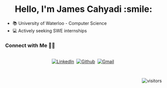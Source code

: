 

<h1 align="center">Hello, I'm James Cahyadi :smile:</h1>

- :books: University of Waterloo - Computer Science
- :computer: Actively seeking SWE internships

<h3>Connect with Me 🤝🏻</h3> 

<p align="center">
<br>
<a href="https://www.linkedin.com/in/j-cahyadi/"><img src="https://img.shields.io/badge/linkedin-%230077B5.svg?&style=for-the-badge&logo=linkedin&logoColor=white" alt="LinkedIn" /></a>&nbsp;
<a href="https://jamescahyadi.github.io/Personal-Website/"><img src="https://img.shields.io/badge/Website-100000?style=for-the-badge&logo=github&logoColor=white" alt="Github" /></a>&nbsp;
<a href="mailto:jcahyadi239@gmail.com?subject=Hola%20Jiji"><img src="https://img.shields.io/badge/gmail-%23D14836.svg?&style=for-the-badge&logo=gmail&logoColor=white" alt="Gmail"/></a>&nbsp;
</p>


<br/> 
  
<p align="right">
    <img align="center" alt="visitors" src="https://gpvc.arturio.dev/JamesCahyadi"/>
</p>
